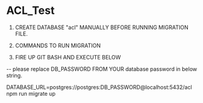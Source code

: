 # ACL_Test

1. CREATE DATABASE "acl" MANUALLY BEFORE RUNNING MIGRATION FILE.
2. COMMANDS TO RUN MIGRATION

1. FIRE UP GIT BASH AND EXECUTE BELOW

-- please replace DB_PASSWORD FROM YOUR database password in below string.

DATABASE_URL=postgres://postgres:DB_PASSWORD@localhost:5432/acl npm run migrate up
